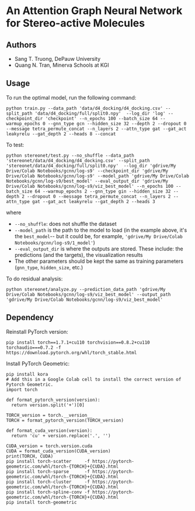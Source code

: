 # An Attention Graph Neural Network for Stereo-active Molecules

## Authors
- Sang T. Truong, DePauw University
- Quang N. Tran, Minerva Schools at KGI

## Usage
To run the optimal model, run the following command: 
```
python train.py --data_path 'data/d4_docking/d4_docking.csv' --split_path 'data/d4_docking/full/split0.npy'  --log_dir 'log' --checkpoint_dir 'checkpoint' --n_epochs 100 --batch_size 64 --warmup_epochs 0 --gnn_type gcn --hidden_size 32 --depth 2 --dropout 0 --message tetra_permute_concat --n_layers 2 --attn_type gat --gat_act leakyrelu --gat_depth 2 --heads 8 --concat
```

To test:
```
python stereonet/test.py --no_shuffle --data_path 'stereonet/data/d4_docking/d4_docking.csv' --split_path 'stereonet/data/d4_docking/full/split0.npy'  --log_dir 'gdrive/My Drive/Colab Notebooks/gcnn/log-s9' --checkpoint_dir 'gdrive/My Drive/Colab Notebooks/gcnn/log-s9' --model_path 'gdrive/My Drive/Colab Notebooks/gcnn/log-s9/best_model' --eval_output_dir 'gdrive/My Drive/Colab Notebooks/gcnn/log-s9/viz_best_model' --n_epochs 100 --batch_size 64 --warmup_epochs 2 --gnn_type gin --hidden_size 32 --depth 2 --dropout 0 --message tetra_permute_concat --n_layers 2 --attn_type gat --gat_act leakyrelu --gat_depth 2 --heads 3
```
where
* `--no_shuffle`: does not shuffle the dataset
* `--model_path` is the path to the model to load (in the example above, it's the `best_model`-- but it could be, for example, `'gdrive/My Drive/Colab Notebooks/gcnn/log-s9/1_model'`)
* `--eval_output_dir` is where the outputs are stored. These include: the predictions (and the targets), the visualization results
* The other parameters should be kept the same as training parameters (`gnn_type`, `hidden_size`, etc.)

To do residual analysis:
```
python stereonet/analyze.py --prediction_data_path 'gdrive/My Drive/Colab Notebooks/gcnn/log-s9/viz_best_model' --output_path 'gdrive/My Drive/Colab Notebooks/gcnn/log-s9/viz_best_model'
```

## Dependency
Reinstall PyTorch version:
```
pip install torch==1.7.1+cu110 torchvision==0.8.2+cu110 torchaudio===0.7.2 -f https://download.pytorch.org/whl/torch_stable.html
```
Install PyTorch Geometric:
```
pip install kora
# Add this in a Google Colab cell to install the correct version of Pytorch Geometric.
import torch

def format_pytorch_version(version):
  return version.split('+')[0]

TORCH_version = torch.__version__
TORCH = format_pytorch_version(TORCH_version)

def format_cuda_version(version):
  return 'cu' + version.replace('.', '')

CUDA_version = torch.version.cuda
CUDA = format_cuda_version(CUDA_version)
print(TORCH, CUDA)
pip install torch-scatter     -f https://pytorch-geometric.com/whl/torch-{TORCH}+{CUDA}.html
pip install torch-sparse      -f https://pytorch-geometric.com/whl/torch-{TORCH}+{CUDA}.html
pip install torch-cluster     -f https://pytorch-geometric.com/whl/torch-{TORCH}+{CUDA}.html
pip install torch-spline-conv -f https://pytorch-geometric.com/whl/torch-{TORCH}+{CUDA}.html
pip install torch-geometric 
```

